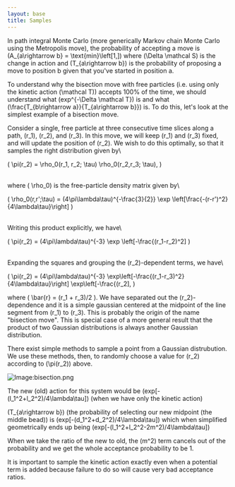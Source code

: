 ```yaml
---
layout: base
title: Samples
---
```


In path integral Monte Carlo (more generically Markov chain Monte Carlo
using the Metropolis move), the probability of accepting a move is
\(A\_{a\\rightarrow b} = \\text{min}\\left[1,]\)
where \(\\Delta \\mathcal S\) is the change in action
and \(T\_{a\\rightarrow b}\) is the probability of
proposing a move to position b given that you've started in position a.

To understand why the bisection move with free particles (i.e. using
only the kinetic action \(\\mathcal T\)) accepts 100%
of the time, we should understand what \(exp\^{-\\Delta
\\mathcal T}\) is and what \(\\frac{T\_{b\\rightarrow
a}}{T\_{a\\rightarrow b}}\) is. To do this, let's look at the
simplest example of a bisection move.

Consider a single, free particle at three consecutive time slices along
a path, \(r\_1\), \(r\_2\), and
\(r\_3\). In this move, we will keep
\(r\_1\) and \(r\_3\) fixed, and
will update the position of \(r\_2\). We wish to do
this optimally, so that it samples the right distribution given by\

\( \\pi(r\_2) = \\rho\_0(r\_1, r\_2; \\tau) \\rho\_0(r\_2,r\_3;
\\tau), \)

\
 where \( \\rho\_0\) is the free-particle density
matrix given by\

\( \\rho\_0(r,r';\\tau) = (4\\pi\\lambda\\tau)\^{-\\frac{3}{2}}
\\exp \\left[\\frac{-(r-r')\^2}{4\\lambda\\tau}\\right] \)

\
 Writing this product explicitly, we have\

\( \\pi(r\_2) = (4\\pi\\lambda\\tau)\^{-3} \\exp
\\left[-\\frac{(r\_1-r\_2)\^2] \)

\
 Expanding the squares and grouping the
\(r\_2\)-dependent terms, we have\

\( \\pi(r\_2) = (4\\pi\\lambda\\tau)\^{-3}
\\exp\\left[-\\frac{(r\_1-r\_3)\^2}{4\\lambda\\tau}\\right]
\\exp\\left[-\\frac{(r\_2], \)

where \( \\bar{r} = (r\_1 + r\_3)/2 \). We have
separated out the \(r\_2\)-dependence and it is a
simple gaussian centered at the midpoint of the line segment from
\(r\_1\) to \(r\_3\). This is
probably the origin of the name "bisection move". This is special case
of a more general result that the product of two Gaussian distributions
is always another Gaussian distribution.

There exist simple methods to sample a point from a Gaussian
distrubution. We use these methods, then, to randomly choose a value for
\(r\_2\) according to
\(\\pi(r\_2)\) above.

![Image:bisection.png](bisection.png "Image:bisection.png")

The new (old) action for this system would be
\(exp[-(l\_1\^2+l\_2\^2)/4\\lambda\\tau]\) (when we
have only the kinetic action)

\(T\_{a\\rightarrow b}\) (the probability of
selecting our new midpoint (the middle bead)) is
\(exp[-(d\_1\^2+d\_2\^2)/4\\lambda\\tau]\) which when
simplified geometrically ends up being
\(exp[-(l\_1\^2+l\_2\^2-2m\^2)/4\\lambda\\tau]\)

When we take the ratio of the new to old, the
\(m\^2\) term cancels out of the probability and we
get the whole acceptance probability to be 1.

It is important to sample the kinetic action exactly even when a
potential term is added because failure to do so will cause very bad
acceptance ratios.
